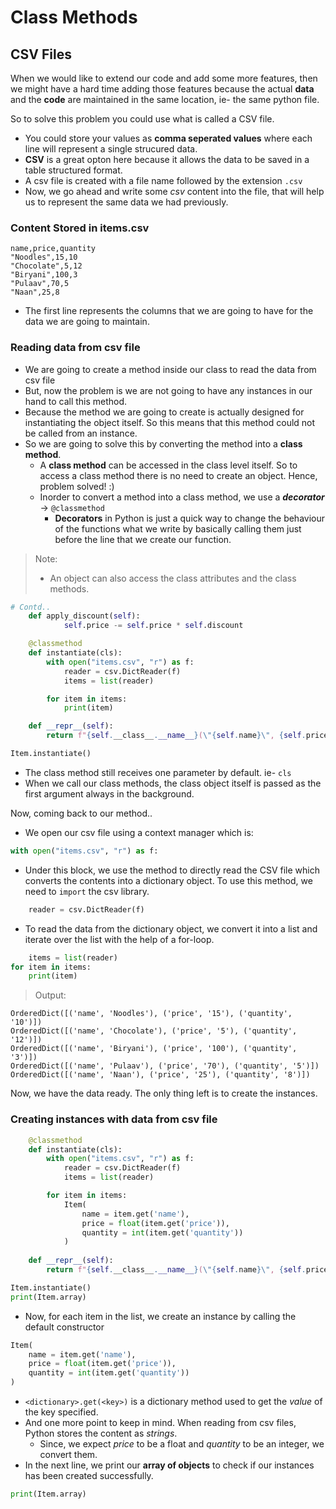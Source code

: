 # Class Methods
## CSV Files

When we would like to extend our code and add some more features, then we might have a hard time adding those features because the actual **data** and the **code** are maintained in the same location, ie- the same python file. 

So to solve this problem you could use what is called a CSV file. 
* You could store your values as **comma seperated values** where each line will represent a single strucured data.
* **CSV** is a great opton here because it allows the data to be saved in a table structured format.
* A csv file is created with a file name followed by the extension `.csv`
* Now, we go ahead and write some _csv_ content into the file, that will help us to represent the same data we had previously.

### Content Stored in items.csv
```
name,price,quantity
"Noodles",15,10
"Chocolate",5,12
"Biryani",100,3
"Pulaav",70,5
"Naan",25,8
```
* The first line represents the columns that we are going to have for the data we are going to maintain.

### Reading data from csv file

* We are going to create a method inside our class to read the data from csv file
* But, now the problem is we are not going to have any instances in our hand to call this method.
* Because the method we are going to create is actually designed for instantiating the object itself. So this means that this method could not be called from an instance.
* So we are going to solve this by converting the method into a **class method**.
    * A **class method** can be accessed in the class level itself. So to access a class method there is no need to create an object. Hence, problem solved! :)
    * Inorder to convert a method into a class method, we use a _**decorator**_ &rarr;    `@classmethod`
        * **Decorators** in Python is just a quick way to change the behaviour of the functions what we write by basically calling them just before the line that we create our function.
> Note:  
> * An object can also access  the class attributes and the class methods.
```python
# Contd..
    def apply_discount(self):
            self.price -= self.price * self.discount 

    @classmethod
    def instantiate(cls):
        with open("items.csv", "r") as f:
            reader = csv.DictReader(f)
            items = list(reader)

        for item in items:
            print(item)

    def __repr__(self):
        return f"{self.__class__.__name__}(\"{self.name}\", {self.price}, {self.quantity})"

Item.instantiate()
```
* The class method still receives one parameter by default. ie- `cls`
* When we call our class methods, the class object itself is passed as the first argument always in the background.

Now, coming back to our method..
* We open our csv file using a context manager which is:
```python
with open("items.csv", "r") as f:
```
* Under this block, we use the method to directly read the CSV file which converts the contents into a dictionary object. To use this method, we need to `import` the csv library.

```python
    reader = csv.DictReader(f)
```
* To read the data from the dictionary object, we convert it into a list and iterate over the list with the help of a for-loop.
```python
    items = list(reader)
for item in items:
    print(item)
```
> Output:
```
OrderedDict([('name', 'Noodles'), ('price', '15'), ('quantity', '10')])
OrderedDict([('name', 'Chocolate'), ('price', '5'), ('quantity', '12')])
OrderedDict([('name', 'Biryani'), ('price', '100'), ('quantity', '3')])
OrderedDict([('name', 'Pulaav'), ('price', '70'), ('quantity', '5')])
OrderedDict([('name', 'Naan'), ('price', '25'), ('quantity', '8')])
```
Now, we have the data ready. The only thing left is to create the instances.
### Creating instances with data from csv file
```python
    @classmethod
    def instantiate(cls):
        with open("items.csv", "r") as f:
            reader = csv.DictReader(f)
            items = list(reader)

        for item in items:
            Item(
                name = item.get('name'), 
                price = float(item.get('price')), 
                quantity = int(item.get('quantity'))
            )
                        
    def __repr__(self):
        return f"{self.__class__.__name__}(\"{self.name}\", {self.price}, {self.quantity})"

Item.instantiate()
print(Item.array)
```
* Now, for each item in the list, we create an instance by calling the default constructor
```python
Item(
    name = item.get('name'),
    price = float(item.get('price')),
    quantity = int(item.get('quantity'))
)
```
* `<dictionary>.get(<key>)` is a dictionary method used to get the _value_ of the key specified.
* And one more point to keep in mind. When reading from csv files, Python stores the content as _strings_. 
    * Since, we expect _price_ to be a float and _quantity_ to be an integer, we convert them.
* In the next line, we print our **array of objects** to check if our instances has been created successfully.

```python
print(Item.array)
```